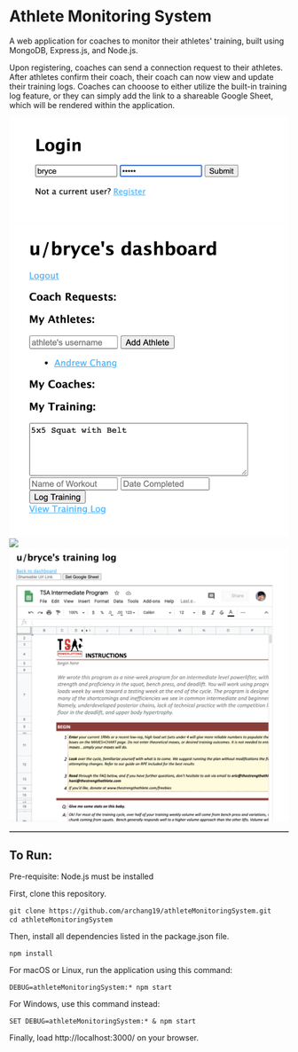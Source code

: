 # Athlete Monitoring System

A web application for coaches to monitor their athletes' training,
built using MongoDB, Express.js, and Node.js. 




Upon registering,
coaches can send a connection request to their athletes. After
athletes confirm their coach, their coach can now view and update
their training logs. Coaches can chooose to either utilize the
built-in training log feature, or they can simply add the link to a
shareable Google Sheet, which will be rendered within the application.

<table border="1" width="100%">
	<tr>
		<img src="demoImages/loginPage.png" >
	</tr>
<tr> 
<img src="demoImages/dashBoard.png" >
</tr>
<tr>
<img src="demoImages/viewingTrainingLog.png" >
</tr>
<tr>
<img src="demoImages/useGoogleSheets.png" >
</tr>
</table>


## To Run:

Pre-requisite: Node.js must be installed

First, clone this repository.
```
git clone https://github.com/archang19/athleteMonitoringSystem.git
cd athleteMonitoringSystem
```

Then, install all dependencies listed in the package.json file.
```
npm install
```

For macOS or Linux, run the application using this command:
```
DEBUG=athleteMonitoringSystem:* npm start
```

For Windows, use this command instead:
```
SET DEBUG=athleteMonitoringSystem:* & npm start
```

Finally, load http://localhost:3000/ on your browser.